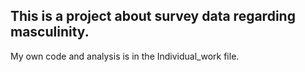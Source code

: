 ## This is a project about survey data regarding masculinity.

My own code and analysis is in the Individual_work file.
